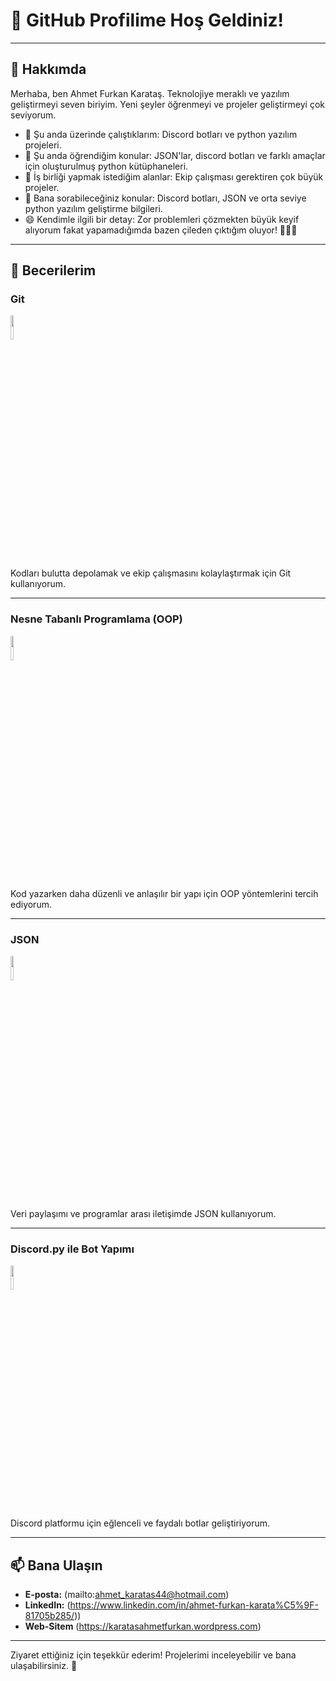 # 👋 GitHub Profilime Hoş Geldiniz!

---

## 🚀 Hakkımda
Merhaba, ben Ahmet Furkan Karataş. Teknolojiye meraklı ve yazılım geliştirmeyi seven biriyim. Yeni şeyler öğrenmeyi ve projeler geliştirmeyi çok seviyorum.

- 🔭 Şu anda üzerinde çalıştıklarım: Discord botları ve python yazılım projeleri.
- 🌱 Şu anda öğrendiğim konular: JSON'lar, discord botları ve farklı amaçlar için oluşturulmuş python kütüphaneleri.
- 👯 İş birliği yapmak istediğim alanlar: Ekip çalışması gerektiren çok büyük projeler.
- 💬 Bana sorabileceğiniz konular: Discord botları, JSON ve orta seviye python yazılım geliştirme bilgileri.
- 😄 Kendimle ilgili bir detay: Zor problemleri çözmekten büyük keyif alıyorum fakat yapamadığımda bazen çileden çıktığım oluyor! 🤣🤣🤣

---

## 🌟 Becerilerim

### Git
<img src="https://storage.tally.so/551f6f1e-00a2-4a15-9c33-b40ca5c84113/Git-Logo-2Color.png" width="10%">

Kodları bulutta depolamak ve ekip çalışmasını kolaylaştırmak için Git kullanıyorum.

---

### Nesne Tabanlı Programlama (OOP)
<img src="https://storage.tally.so/3a4c5a2e-a412-41b4-bad5-61899c529461/4515839.png" width="10%">

Kod yazarken daha düzenli ve anlaşılır bir yapı için OOP yöntemlerini tercih ediyorum.

---

### JSON
<img src="https://storage.tally.so/3f9bac6c-8fd5-40ae-a50b-096d362d2fe8/136443.png" width="10%">

Veri paylaşımı ve programlar arası iletişimde JSON kullanıyorum.

---

### Discord.py ile Bot Yapımı
<img src="https://storage.tally.so/94a97017-e796-4d01-a896-331b522cbaa3/image-2-removebg-preview.png" width="10%">

Discord platformu için eğlenceli ve faydalı botlar geliştiriyorum.

---

## 📫 Bana Ulaşın
- **E-posta:** (mailto:ahmet_karatas44@hotmail.com)
- **LinkedIn:** (https://www.linkedin.com/in/ahmet-furkan-karata%C5%9F-81705b285/))
- **Web-Sitem** (https://karatasahmetfurkan.wordpress.com)
---

Ziyaret ettiğiniz için teşekkür ederim! Projelerimi inceleyebilir ve bana ulaşabilirsiniz. 🚀

